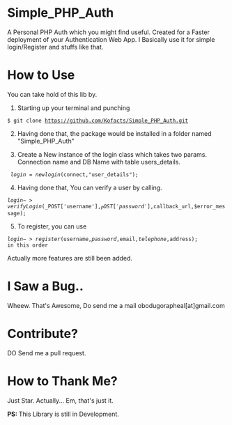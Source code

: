 # Simple_PHP_Auth
A Personal PHP Auth which you might find useful. Created for a Faster deployment of your Authentication Web App. 
I Basically use it for simple login/Register and stuffs like that.

# How to Use

You can take hold of this lib by.
1. Starting up your terminal and punching

<code>$ git clone https://github.com/Kofacts/Simple_PHP_Auth.git </code>

2. Having done that, the package would be installed in a folder named "Simple_PHP_Auth"

3. Create a New instance of the login class which takes two params. Connection name and DB Name with table users_details.

<code> $login = new login($connect,"user_details");</code>

4. Having done that, You can verify a user by calling.

<code>$login->verifyLogin($_POST['username'],$_POST['password'],$callback_url,$error_message);</code>


5. To register, you can use

<code>$login->register($username,$password,$email,$telephone,$address); in this order</code> 

Actually more features are still been added.

# I Saw a Bug..
Wheew. That's Awesome, Do send me a mail obodugorapheal[at]gmail.com

# Contribute?
DO Send me a pull request.

# How to Thank Me?
Just Star. Actually... Em, that's just it.

<b>PS: </b> This Library is still in Development.

